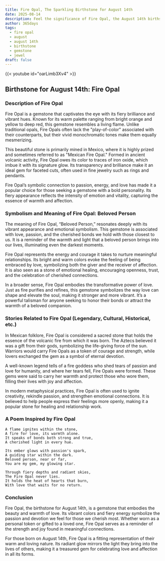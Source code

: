 ```yaml
---
title: Fire Opal, The Sparkling Birthstone for August 14th
date: 2025-08-14
description: Feel the significance of Fire Opal, the August 14th birthstone symbolizing Beloved person. Let its beauty and meaning brighten your day.
author: 365days
tags:
  - fire opal
  - august
  - august 14th
  - birthstone
  - gemstone
  - jewel
draft: false
---
```


{{< youtube id="oarLimb3Xv4" >}}

## Birthstone for August 14th: Fire Opal

### Description of Fire Opal

Fire Opal is a gemstone that captivates the eye with its fiery brilliance and vibrant hues. Known for its warm palette ranging from bright orange and yellow to deep red, this gemstone resembles a living flame. Unlike traditional opals, Fire Opals often lack the "play-of-color" associated with their counterparts, but their vivid monochromatic tones make them equally mesmerizing.

This beautiful stone is primarily mined in Mexico, where it is highly prized and sometimes referred to as "Mexican Fire Opal." Formed in ancient volcanic activity, Fire Opal owes its color to traces of iron oxide, which imbue it with its signature glow. Its transparency and brilliance make it an ideal gem for faceted cuts, often used in fine jewelry such as rings and pendants.

Fire Opal’s symbolic connection to passion, energy, and love has made it a popular choice for those seeking a gemstone with a bold personality. Its fiery appearance reflects the intensity of emotion and vitality, capturing the essence of warmth and affection.

### Symbolism and Meaning of Fire Opal: Beloved Person

The meaning of Fire Opal, “Beloved Person,” resonates deeply with its vibrant appearance and emotional symbolism. This gemstone is associated with love, passion, and the cherished bonds we hold with those closest to us. It is a reminder of the warmth and light that a beloved person brings into our lives, illuminating even the darkest moments.

Fire Opal represents the energy and courage it takes to nurture meaningful relationships. Its bright and warm colors evoke the feeling of being embraced by love, symbolizing both the giver and the receiver of affection. It is also seen as a stone of emotional healing, encouraging openness, trust, and the celebration of cherished connections.

In a broader sense, Fire Opal embodies the transformative power of love. Just as fire purifies and refines, this gemstone symbolizes the way love can shape and elevate the soul, making it stronger and more vibrant. It’s a powerful talisman for anyone seeking to honor their bonds or attract the warmth of a beloved companion.

### Stories Related to Fire Opal (Legendary, Cultural, Historical, etc.)

In Mexican folklore, Fire Opal is considered a sacred stone that holds the essence of the volcanic fire from which it was born. The Aztecs believed it was a gift from their gods, symbolizing the life-giving force of the sun. Warriors would carry Fire Opals as a token of courage and strength, while lovers exchanged the gem as a symbol of eternal devotion.

A well-known legend tells of a fire goddess who shed tears of passion and love for humanity, and where her tears fell, Fire Opals were formed. These gems were said to carry her warmth and protect those who wore them, filling their lives with joy and affection.

In modern metaphysical practices, Fire Opal is often used to ignite creativity, rekindle passion, and strengthen emotional connections. It is believed to help people express their feelings more openly, making it a popular stone for healing and relationship work.

### A Poem Inspired by Fire Opal

```
A flame ignites within the stone,  
A fire for love, its warmth alone.  
It speaks of bonds both strong and true,  
A cherished light in every hue.

Its ember glows with passion's spark,  
A guiding star within the dark.  
Beloved person, near or far,  
You are my gem, my glowing star.

Through fiery depths and radiant skies,  
The Fire Opal never lies.  
It holds the heat of hearts that burn,  
With love that waits for no return.
```

### Conclusion

Fire Opal, the birthstone for August 14th, is a gemstone that embodies the beauty and warmth of love. Its vibrant colors and fiery energy symbolize the passion and devotion we feel for those we cherish most. Whether worn as a personal token or gifted to a loved one, Fire Opal serves as a reminder of the strength and joy found in meaningful connections.

For those born on August 14th, Fire Opal is a fitting representation of their warm and loving nature. Its radiant glow mirrors the light they bring into the lives of others, making it a treasured gem for celebrating love and affection in all its forms.